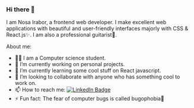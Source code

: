 ### Hi there 👋

I am Nosa Irabor, a frontend web developer. I make excellent web applications with beautiful and user-friendly interfaces majorly with CSS & React.js✨. I am also a professional guitarist🎸.

About me:
- 👨‍🎓 I am a Computer science student.
- 🔭 I’m currently working on personal projects.
- 🌱 I’m currently learning some cool stuff on React javascript.
- 👯 I’m looking to collaborate with anyone who has something cool to work on.
- 📫 How to reach me: <span><a href="https://www.linkedin.com/in/nosa-irabor-a4a2531a2">
    <img src="https://img.shields.io/badge/LinkedIn-blue?style=for-the-badge&logo=linkedin&logoColor=white" alt="LinkedIn Badge"/>
  </a>
 - ⚡ Fun fact: The fear of computer bugs is called bugophobia🫠
<!--
**nosairabor/nosairabor** is a ✨ _special_ ✨ repository because its `README.md` (this file) appears on your GitHub profile.


- 😄 Pronouns: ...

-->
